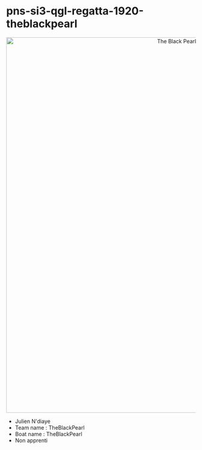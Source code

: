 # pns-si3-qgl-regatta-1920-theblackpearl

<p align="center">
  <img src="https://upload.wikimedia.org/wikipedia/commons/4/47/Pirate_Flag_of_Jack_Rackham.svg" width="1000" alt="The Black Pearl emblematic flag">
</p>

<ul>
  <li> Julien N'diaye </li>
  <li> Team name : TheBlackPearl </li>
  <li> Boat name : TheBlackPearl </li>
  <li> Non apprenti </li>
</ul>

